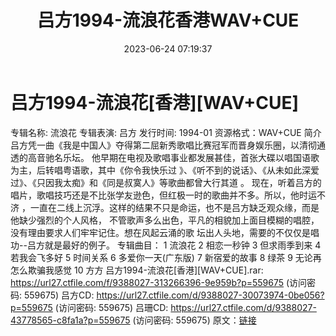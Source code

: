 ﻿---
title: 吕方1994-流浪花香港WAV+CUE
date: 2023-06-24 07:19:37
categories: WAV车载音乐、镜像
tags: 华语中文
---
# 吕方1994-流浪花[香港][WAV+CUE]

专辑名称: 流浪花
专辑表演: 吕方
发行时间: 1994-01
资源格式：WAV+CUE
简介
吕方凭一曲《我是中国人》夺得第二屈新秀歌唱比赛冠军而晋身娱乐圈，以清彻通透的高音驰名乐坛。
他早期在电视及歌唱事业都发展甚佳，首张大碟以唱国语歌为主，后转唱粤语歌，其中《你令我快乐过
》、《听不到的说话》、《从未如此深爱过》、《只因我太痴》和《同是叔寞人》等歌曲都曾大行其道 。
现在，听着吕方的唱片，歌唱技巧还是不比张学友逊色，但红极一时的歌曲并不多。所以，他时运不济
，一直在二线上沉浮。这样的结果不只是命运，也不是吕方缺乏观众缘，而是他缺少强烈的个人风格，
不管歌声多么出色，平凡的相貌加上面目模糊的唱腔，没有理由要求人们牢牢记住。想在风起云涌的歌
坛出人头地，需要的不仅仅是唱功--吕方就是最好的例子。
专辑曲目：
1 流浪花
2 相恋一秒钟
3 但求雨季到来
4 若我会飞多好
5 时间关系
6 多爱你一天(广东版)
7 新宿爱的故事
8 绿茶
9 无论再怎么欺骗我感觉
10 方方
吕方1994-流浪花[香港][WAV+CUE].rar: https://url27.ctfile.com/f/9388027-313266396-9e959b?p=559675
(访问密码: 559675)
吕方CD: https://url27.ctfile.com/d/9388027-30073974-0be056?p=559675
(访问密码: 559675)
吕珊CD: https://url27.ctfile.com/d/9388027-43778565-c8fa1a?p=559675
(访问密码: 559675)
原文：[链接](https://blog.sina.com.cn/s/blog_1647c7e76010312gw.html)